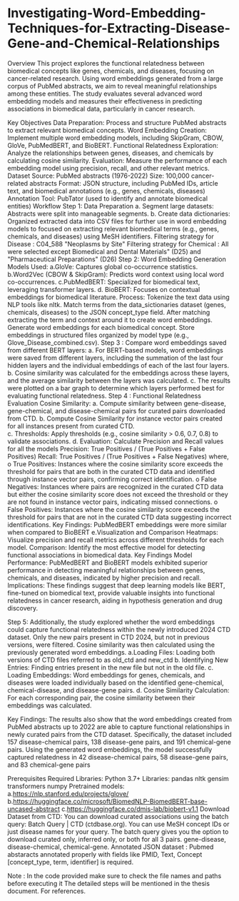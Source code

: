 # Investigating-Word-Embedding-Techniques-for-Extracting-Disease-Gene-and-Chemical-Relationships
Overview
This project explores the functional relatedness between biomedical concepts like genes, chemicals, and diseases, focusing on cancer-related research. Using word embeddings generated from a large corpus of PubMed abstracts, we aim to reveal meaningful relationships among these entities. The study evaluates several advanced word embedding models and measures their effectiveness in predicting associations in biomedical data, particularly in cancer research.

Key Objectives
Data Preparation: Process and structure PubMed abstracts to extract relevant biomedical concepts.
Word Embedding Creation: Implement multiple word embedding models, including SkipGram, CBOW, GloVe, PubMedBERT, and BioBERT.
Functional Relatedness Exploration: Analyze the relationships between genes, diseases, and chemicals by calculating cosine similarity.
Evaluation: Measure the performance of each embedding model using precision, recall, and other relevant metrics.
Dataset
Source: PubMed abstracts (1976-2022)
Size: 100,000 cancer-related abstracts
Format: JSON structure, including PubMed IDs, article text, and biomedical annotations (e.g., genes, chemicals, diseases)
Annotation Tool: PubTator (used to identify and annotate biomedical entities)
Workflow
Step 1: Data Preparation
a. Segment large datasets: Abstracts were split into manageable segments.
b. Create data dictionaries: Organized extracted data into CSV files for further use in word embedding models to focused on extracting relevant biomedical terms (e.g., genes, chemicals, and diseases) using MeSH identifiers.
Filtering strategy for Disease : C04_588 "Neoplasms by Site" 
Filtering strategy for Chemical : All were selected except Biomedical and Dental Materials" (D25) and "Pharmaceutical Preparations" (D26)
Step 2: Word Embedding Generation
Models Used:
a.GloVe: Captures global co-occurrence statistics.
b.Word2Vec (CBOW & SkipGram): Predicts word context using local word co-occurrences.
c.PubMedBERT: Specialized for biomedical text, leveraging transformer layers.
d. BioBERT: Focuses on contextual embeddings for biomedical literature.
Process:
Tokenize the text data using NLP tools like nltk.
Match terms from the data_sictionaries dataset (genes, chemicals, diseases) to the JSON concept_type field. After matching extracting the term and context around it to create word embeddings.
Generate word embeddings for each biomedical concept.
Store embeddings in structured files organized by model type (e.g., Glove_Disease_combined.csv).
Step 3 : Compare word embeddings saved from different BERT layers:
a. For BERT-based models, word embeddings were saved from different layers, including the summation of the last four hidden layers and the individual embeddings of each of the last four layers. 
b. Cosine similarity was calculated for the embeddings across these layers, and the average similarity between the layers was calculated. 
c. The results were plotted on a bar graph to determine which layers performed best for evaluating functional relatedness. 
Step 4 : Functional Relatedness Evaluation
Cosine Similarity:
a. Compute similarity between gene-disease, gene-chemical, and disease-chemical pairs for curated pairs downloaded from CTD.
b. Compute Cosine Similarity for instance vector pairs created for all instances present from curated CTD.        
c. Thresholds: Apply thresholds (e.g., cosine similarity > 0.6, 0.7, 0.8) to validate associations.
d. Evaluation: Calculate Precision and Recall values for all the models 
Precision: True Positives / (True Positives + False Positives)
Recall: True Positives / (True Positives + False Negatives)
  where, o	True Positives: Instances where the cosine similarity score exceeds the threshold for pairs that are both in the curated CTD data and identified through instance vector pairs, confirming correct identification.
          o	False Negatives: Instances where pairs are recognized in the curated CTD data but either the cosine similarity score does not exceed the threshold or they are not found in instance vector pairs, indicating missed connections.
          o	False Positives: Instances where the cosine similarity score exceeds the threshold for pairs that are not in the curated CTD data suggesting incorrect identifications.
Key Findings:
PubMedBERT embeddings were more similar when compared to BioBERT
e.Visualization and Comparison
Heatmaps: Visualize precision and recall metrics across different thresholds for each model.
Comparison: Identify the most effective model for detecting functional associations in biomedical data.
Key Findings
Model Performance: PubMedBERT and BioBERT models exhibited superior performance in detecting meaningful relationships between genes, chemicals, and diseases, indicated by higher precision and recall.
Implications: These findings suggest that deep learning models like BERT, fine-tuned on biomedical text, provide valuable insights into functional relatedness in cancer research, aiding in hypothesis generation and drug discovery.

Step 5:
Additionally, the study explored whether the word embeddings could capture functional relatedness within the newly introduced 2024 CTD dataset. Only the new pairs present in CTD 2024, but not in previous versions, were filtered. Cosine similarity was then calculated using the previously generated word embeddings.
a.Loading Files: Loading both versions of CTD files referred to as old_ctd and new_ctd 
b. Identifying New Entries: Finding entries present in the new file but not in the old file. 
c. Loading Embeddings: Word embeddings for genes, chemicals, and diseases were loaded individually based on the identified gene-chemical, chemical-disease, and disease-gene pairs. 
d. Cosine Similarity Calculation: For each corresponding pair, the cosine similarity between their embeddings was calculated.

Key Findings:
The results also show that the word embeddings created from PubMed abstracts up to 2022 are able to capture functional relationships in newly curated pairs from the CTD dataset. Specifically, the dataset included 157 disease-chemical pairs, 138 disease-gene pairs, and 191 chemical-gene pairs. Using the generated word embeddings, the model successfully captured relatedness in 42 disease-chemical pairs, 58 disease-gene pairs, and 83 chemical-gene pairs


Prerequisites Required
Libraries:
Python 3.7+
Libraries:
pandas
nltk
gensim
transformers
numpy
Pretrained models: 
a.https://nlp.stanford.edu/projects/glove/
b.https://huggingface.co/microsoft/BiomedNLP-BiomedBERT-base-uncased-abstract
c.https://huggingface.co/dmis-lab/biobert-v1.1
Download Dataset from CTD:
You can download curated associations using the batch query: Batch Query | CTD (ctdbase.org). You can use MeSH concept IDs or just disease names for your query. The batch query gives you the option to download curated only, inferred only, or both for all 3 pairs. gene-disease, disease-chemical, chemical-gene. 
Annotated JSON dataset : Pubmed abstaracts annotated properly with fields like PMID, Text, Concept [concept_type, term, identifier] is required. 

Note : In the code provided make sure to check the file names and paths before executing it
The detailed steps will be mentioned in the thesis document. For references. 
